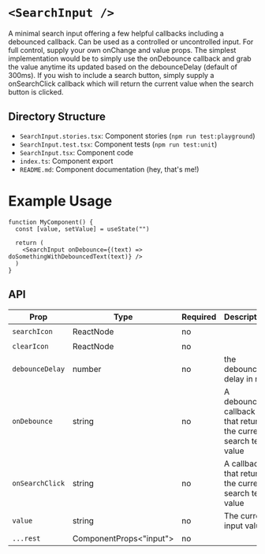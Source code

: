 # `<SearchInput />`

A minimal search input offering a few helpful callbacks including a debounced callback. Can be used as a controlled or uncontrolled input. For full control, supply your own onChange and value props. The simplest implementation would be to simply use the onDebounce callback and grab the value anytime its updated based on the debounceDelay (default of 300ms). If you wish to include a search button, simply supply a onSearchClick callback which will return the current value when the search button is clicked.

## Directory Structure

- `SearchInput.stories.tsx`: Component stories (`npm run test:playground`)
- `SearchInput.test.tsx`: Component tests (`npm run test:unit`)
- `SearchInput.tsx`: Component code
- `index.ts`: Component export
- `README.md`: Component documentation (hey, that's me!)

# Example Usage

```tsx
function MyComponent() {
  const [value, setValue] = useState("")

  return (
    <SearchInput onDebounce={(text) => doSomethingWithDebouncedText(text)} />
  )
}
```

## API

| Prop            | Type                    | Required | Description                                                     | Default |
| --------------- | ----------------------- | -------- | --------------------------------------------------------------- | ------- |
| `searchIcon`    | ReactNode               | no       |                                                                 | 🔍      |
| `clearIcon`     | ReactNode               | no       |                                                                 | ❎      |
| `debounceDelay` | number                  | no       | the debounce delay in ms                                        | 300     |
| `onDebounce`    | string                  | no       | A debounced callback that returns the current search term value |         |
| `onSearchClick` | string                  | no       | A callback that returns the current search term value           |         |
| `value`         | string                  | no       | The current input value                                         |         |
| `...rest`       | ComponentProps<"input"> | no       |                                                                 |         |
